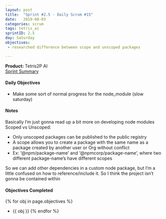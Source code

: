 ```yaml
---
layout: post
title:  "Sprint #2.5 - Daily Scrum #15"
date:   2019-08-03
categories: scrum
tags: tetris_ai
sprintID: 2.5
day: Saturday
objectives:
 - researched difference between scope and unscoped packages

---
```



<b>Product:</b> Tetris2P AI  
[Sprint Summary](/blog/projects/tetris-ai-sprint-2-5)

#### Daily Objectives

* Make some sort of normal progress for the node_module (slow saturday)

#### Notes

Basically I’m just gonna read up a bit more on developing node modules
Scoped vs Unscoped:
* Only unscoped packages can be published to the public registry
* A scope allows you to create a package with the same name as a package created by another user or Org without conflict
* Ex: ‘@npm/package-name’ and ‘@npmcorp/package-name’, where two different package-name’s have different scopes

So we can add other dependencies in a custom node package, but I’m a little confused on how to reference/include it.  So I think the project isn’t gonna be contained within

#### Objectives Completed

{% for obj in page.objectives %}
* {{ obj }}
{% endfor %}